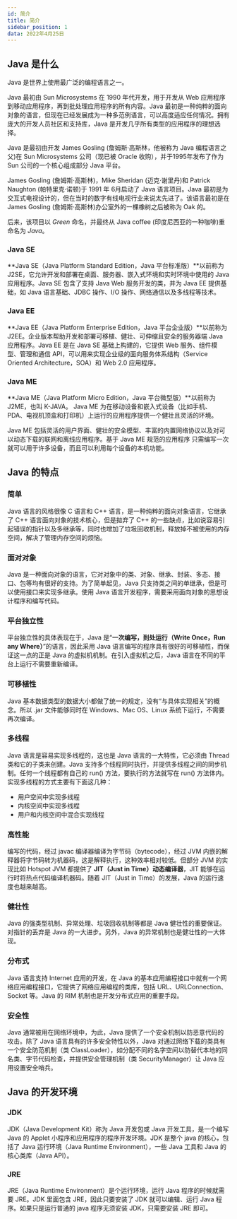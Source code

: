 ```yaml
---
id: 简介
title: 简介
sidebar_position: 1
data: 2022年4月25日 
---
```


## Java 是什么 

Java 是世界上使用最广泛的编程语言之一。

Java 最初由 Sun Microsystems 在 1990 年代开发，用于开发从 Web 应用程序到移动应用程序，再到批处理应用程序的所有内容。Java 最初是一种纯粹的面向对象的语言，但现在已经发展成为一种多范例语言，可以高度适应任何情况。拥有庞大的开发人员社区和支持库，Java 是开发几乎所有类型的应用程序的理想选择。

Java 是最初由开发 James Gosling (詹姆斯·高斯林，他被称为 Java 编程语言之父)在 Sun Microsystems 公司（现已被 Oracle 收购），并于1995年发布了作为 Sun 公司的一个核心组成部分 Java 平台。

James Gosling (詹姆斯·高斯林)，Mike Sheridan (迈克·谢里丹)和 Patrick Naughton (帕特里克·诺顿)于 1991 年 6月启动了 Java 语言项目。Java 最初是为交互式电视设计的，但在当时的数字有线电视行业来说太先进了。该语言最初是在 James Gosling (詹姆斯·高斯林)办公室外的一棵橡树之后被称为 Oak 的。

后来，该项目以 *Green* 命名，并最终从 Java coffee (印度尼西亚的一种咖啡)重命名为 *Java*。

### Java SE

**Java SE（Java Platform Standard Edition，Java 平台标准版）**以前称为 J2SE，它允许开发和部署在桌面、服务器、嵌入式环境和实时环境中使用的 Java 应用程序。Java SE 包含了支持 Java Web 服务开发的类，并为 Java EE 提供基础，如 Java 语言基础、JDBC 操作、I/O 操作、网络通信以及多线程等技术。

### Java EE

**Java EE（Java Platform Enterprise Edition，Java 平台企业版）**以前称为 J2EE。企业版本帮助开发和部署可移植、健壮、可伸缩且安全的服务器端 Java 应用程序。Java EE 是在 Java SE 基础上构建的，它提供 Web 服务、组件模型、管理和通信 API，可以用来实现企业级的面向服务体系结构（Service Oriented Architecture，SOA）和 Web 2.0 应用程序。

### Java ME

**Java ME（Java Platform Micro Edition，Java 平台微型版）**以前称为 J2ME，也叫 K-JAVA。 Java ME 为在移动设备和嵌入式设备（比如手机、PDA、电视机顶盒和打印机）上运行的应用程序提供一个健壮且灵活的环境。

Java ME 包括灵活的用户界面、健壮的安全模型、丰富的内置网络协议以及对可以动态下载的联网和离线应用程序。基于 Java ME 规范的应用程序 只需编写一次就可以用于许多设备，而且可以利用每个设备的本机功能。

## Java 的特点

### 简单

Java 语言的风格很像 C 语言和 C++ 语言，是一种纯粹的面向对象语言，它继承了 C++ 语言面向对象的技术核心，但是拋弃了 C++ 的一些缺点，比如说容易引起错误的指针以及多继承等，同时也增加了垃圾回收机制，释放掉不被使用的内存空间，解决了管理内存空间的烦恼。

### 面对对象

Java 是一种面向对象的语言，它对对象中的类、对象、继承、封装、多态、接口、包等均有很好的支持。为了简单起见，Java 只支持类之间的单继承，但是可以使用接口来实现多继承。使用 Java 语言开发程序，需要采用面向对象的思想设计程序和编写代码。

### 平台独立性

平台独立性的具体表现在于，Java 是“**一次编写，到处运行（Write Once，Run any Where）**”的语言，因此采用 Java 语言编写的程序具有很好的可移植性，而保证这一点的正是 Java 的虚拟机机制。在引入虚拟机之后，Java 语言在不同的平台上运行不需要重新编译。

### 可移植性

Java 基本数据类型的数据大小都做了统一的规定，没有“与具体实现相关”的概念。所以 .jar 文件能够同时在 Windows、Mac OS、Linux 系统下运行，不需要再次编译。

### 多线程

Java 语言是容易实现多线程的，这也是 Java 语言的一大特性，它必须由 Thread 类和它的子类来创建。Java 支持多个线程同时执行，并提供多线程之间的同步机制。任何一个线程都有自己的 run() 方法，要执行的方法就写在 run() 方法体内。实现多线程的方式主要有下面这几种：

- 用户空间中实现多线程
- 内核空间中实现多线程
- 用户和内核空间中混合实现线程

### 高性能

编写的代码，经过 javac 编译器编译为字节码（bytecode），经过 JVM 内嵌的解释器将字节码转为机器码，这是解释执行，这种效率相对较低。但部分 JVM 的实现比如 Hotspot JVM 都提供了  **JIT（Just in Time）动态编译器**，JIT 能够在运行时将热点代码编译机器码。随着 JIT（Just in Time）的发展，Java 的运行速度也越来越高。

### 健壮性

Java 的强类型机制、异常处理、垃圾回收机制等都是 Java 健壮性的重要保证。对指针的丢弃是 Java 的一大进步。另外，Java 的异常机制也是健壮性的一大体现。

### 分布式

Java 语言支持 Internet 应用的开发，在 Java 的基本应用编程接口中就有一个网络应用编程接口，它提供了网络应用编程的类库，包括 URL、URLConnection、Socket 等。Java 的 RIM 机制也是开发分布式应用的重要手段。

### 安全性

Java 通常被用在网络环境中，为此，Java 提供了一个安全机制以防恶意代码的攻击。除了 Java 语言具有的许多安全特性以外，Java 对通过网络下载的类具有一个安全防范机制（类 ClassLoader），如分配不同的名字空间以防替代本地的同名类、字节代码检查，并提供安全管理机制（类 SecurityManager）让 Java 应用设置安全哨兵。

## Java 的开发环境

### JDK

JDK（Java Development Kit）称为 Java 开发包或 Java 开发工具，是一个编写 Java 的 Applet 小程序和应用程序的程序开发环境。JDK 是整个 java 的核心，包括了 Java 运行环境（Java Runtime Environment），一些 Java 工具和 Java 的核心类库（Java API）。

### JRE

JRE（Java Runtime Environment）是个运行环境，运行 Java 程序的时候就需要 JRE。JDK 里面包含 JRE，因此只要安装了 JDK 就可以编辑、运行 Java 程序。如果只是运行普通的 java 程序无须安装 JDK，只需要安装 JRE 即可。
